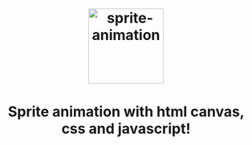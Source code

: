 <h1 align="center">
   <img alt="sprite-animation" src="github/sprite-animation.png" width="150px" />
</h1>

<div align="center">
  <h1>Sprite animation with <b>html canvas</b>, <b>css</b> and <b>javascript</b>!</h1>
</div>

